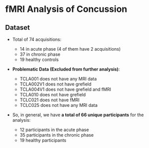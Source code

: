 # fMRI Analysis of Concussion

## Dataset
- Total of 74 acquisitions:
  - 14 in acute phase (4 of them have 2 acquisitions)
  - 37 in chronic phase
  - 19 healthy controls
 
- **Problematic Data (Excluded from further analysis)**:
  - TCLA001 does not have any MRI data
  - TCLA002V1 does not have grefield
  - TCLA004V1 does not have grefield and fMRI
  - TCLA010 does not have grefield
  - TCLC021 does not have fMRI
  - TCLC025 does not have any MRI data
 
- So, in general, we have **a total of 66 unique participants** for the analysis:
  - 12 participants in the acute phase
  - 35 participants in the chronic phase
  - 19 healthy participants 
